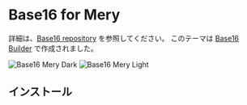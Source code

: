 # Base16 for Mery

詳細は、[Base16 repository](https://github.com/chriskempson/base16) を参照してください。
このテーマは [Base16 Builder](https://github.com/chriskempson/base16-builder) で作成されました。

![Base16 Mery Dark](https://raw.github.com/haijinboys/base16-mery/master/images/base16-mery-dark.png)
![Base16 Mery Light](https://raw.github.com/haijinboys/base16-mery/master/images/base16-mery-light.png)

## インストール
